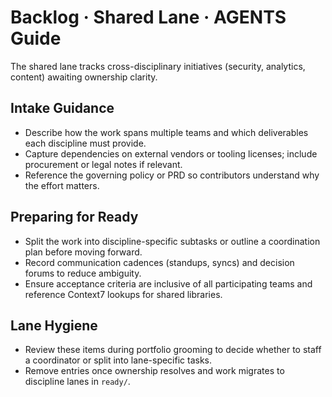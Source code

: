 # Backlog · Shared Lane · AGENTS Guide

The shared lane tracks cross-disciplinary initiatives (security, analytics, content) awaiting ownership clarity.

## Intake Guidance
- Describe how the work spans multiple teams and which deliverables each discipline must provide.
- Capture dependencies on external vendors or tooling licenses; include procurement or legal notes if relevant.
- Reference the governing policy or PRD so contributors understand why the effort matters.

## Preparing for Ready
- Split the work into discipline-specific subtasks or outline a coordination plan before moving forward.
- Record communication cadences (standups, syncs) and decision forums to reduce ambiguity.
- Ensure acceptance criteria are inclusive of all participating teams and reference Context7 lookups for shared libraries.

## Lane Hygiene
- Review these items during portfolio grooming to decide whether to staff a coordinator or split into lane-specific tasks.
- Remove entries once ownership resolves and work migrates to discipline lanes in `ready/`.
